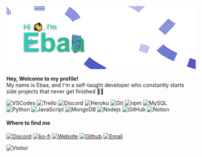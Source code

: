 <img src="Images/ReadMe_Banner.png">
<!-- <img src="https://media.giphy.com/media/SqeaJvuHTby1fW2wdL/giphy.gif" width="50">  -->
<!-- <img src="Images/Logo.png" width="150" align='right' style="vertical-align: middle"> -->

**Hey, Welcome to my profile!**\
My name is Ebaa, and I'm a self-taught developer who constantly starts side projects that never get finished 🐱‍💻

![VSCodes](https://img.shields.io/badge/-VSCode-22AFF5?style=flat-square&logo=visual-studio-code&logoColor=white)
![Trello](https://img.shields.io/badge/-Trello-0079C1?style=flat-square&logo=trello&logoColor=white)
![Discord](https://img.shields.io/badge/-Discord-5764F4?style=flat-square&logo=Discord&logoColor=white)
![Heroku](https://img.shields.io/badge/-Heroku-7958A0?style=flat-square&logo=heroku&logoColor=white)
![Git](https://img.shields.io/badge/-Git-F05032?style=flat-square&logo=git&logoColor=white)
![npm](https://img.shields.io/badge/-NPM-CB3837?style=flat-square&logo=npm&logoColor=white)
![MySQL](https://img.shields.io/badge/-MySQL-F39205?style=flat-square&logo=MySQL&logoColor=white)\
![Python](https://img.shields.io/badge/-Python-FFD847?style=flat-square&logo=Python&logoColor=white)
![JavaScript](https://img.shields.io/badge/-JavaScript-F8E542?style=flat-square&logo=javascript&logoColor=white)
![MongoDB](https://img.shields.io/badge/-MongoDB-13aa52?style=flat-square&logo=mongodb&logoColor=white)
![Nodejs](https://img.shields.io/badge/-Nodejs-43853d?style=flat-square&logo=Node.js&logoColor=white)
![GitHub](https://img.shields.io/badge/-GitHub-181717?style=flat-square&logo=github&logoColor=white)
![Notion](https://img.shields.io/badge/-Notion-181717?style=flat-square&logo=notion&logoColor=white)

#### Where to find me
[![Discord](https://img.shields.io/badge/Discord-5764F4?&style=for-the-badge&logo=Discord&logoColor=white)](https://discord.com/users/294546978925182977/)
[![ko-fi](https://img.shields.io/badge/Buy_Me_A_Coffee-FF5E5B?&style=for-the-badge&logo=ko-fi&logoColor=white)](https://ko-fi.com/B0B73WFJT)
[![Website](https://img.shields.io/badge/Website-181717?&style=for-the-badge&logo=Slashdot&logoColor=white)](https://ebaa.dev/)
[![Github](https://img.shields.io/badge/GitHub-181717?&style=for-the-badge&logo=Github&logoColor=white)](https://github.com/EbaaCode)
[![Email](https://img.shields.io/badge/e‑mail-181717.svg?style=for-the-badge&logo=GMail&logoColor=white)](mailto:EbaaHelp@outlook.com)

<!-- ![GitHub stats](https://github-readme-stats.vercel.app/api?username=Ebaacode&count_private=true&include_all_commits=true&show_icons=true&theme=dark&hide=prs,issues,contribs&hide_border=false&border_radius=0) -->

![Visitor](https://visitor-badge.laobi.icu/badge?page_id=.EbaaCode&title=Views)
